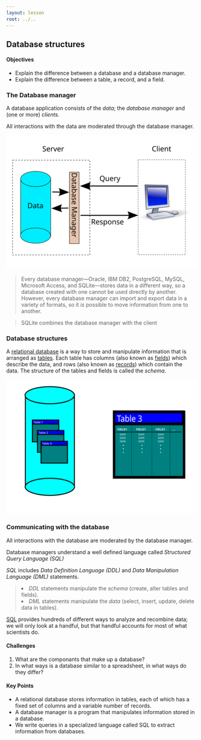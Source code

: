 ```yaml
---
layout: lesson
root: ../..
---
```


## Database structures

<div class="objectives">
<h4 id="objectives">Objectives</h4>
<ul>
<li>Explain the difference between a database and a database manager.</li>
<li>Explain the difference between a table, a record, and a field.</li>
</ul>
</div>


### The Database manager
<div>
<p>A database application consists of the <em>data</em>; the <em>database manager</em> and (one or more) <em>clients</em>.</p>
<p>All interactions with the data are moderated through the database manager.</p>
<img src='img/sql-client-server.svg' alt='Database client server model'/>
<blockquote>
<p>Every database manager—Oracle, IBM DB2, PostgreSQL, MySQL, Microsoft Access, and SQLite—stores data in a different way, so a database created with one cannot be used directly by another. However, every database manager can import and export data in a variety of formats, so it <em>is</em> possible to move information from one to another.</p>
</blockquote>
<blockquote>
<p>SQLite combines the database manager with the client</p>
</blockquote>
</div>

### Database structures
<div>
<p>A <a href="../../gloss.html#relational-database">relational database</a> is a way to store and manipulate information that is arranged as <a href="../../gloss.html#table-database">tables</a>. Each table has columns (also known as <a href="../../gloss.html#field-database">fields</a>) which describe the data, and rows (also known as <a href="../../gloss.html#record-database">records</a>) which contain the data. The structure of the tables and fields is called the <em>schema</em>.</p>
<img src='img/sql-table-field.svg' alt='Database structure'/>
</div>

### Communicating with the database
<div>
<p>All interactions with the database are moderated by the database manager.</p>
<p>Database managers understand a well defined language called <em>Structured Query Language (SQL)</em></p>
<p><em>SQL</em> includes <em>Data Definition Language (DDL)</em> and <em>Data Manipulation Language (DML)</em> statements.
<blockquote>
<li><em>DDL</em> statements manipulate the <em>schema</em> (create, alter tables and fields).</li>
<li><em>DML</em> statements manipulate the <em>data</em> (select, insert, update, delete data in tables).</li>
</blockquote>
<p><a href="../../gloss.html#sql">SQL</a> provides hundreds of different ways to analyze and recombine data; we will only look at a handful, but that handful accounts for most of what scientists do.</p>
</div>

<div>
<h4 id="challenges">Challenges</h4>
<ol style="list-style-type: decimal">
<li>What are the componants that make up a database?</li>
<li>In what ways is a database similar to a spreadsheet, in what ways do they differ?</li>
</ol>
</div>

<div class="keypoints">
<h4 id="key-points">Key Points</h4>
<ul>
<li>A relational database stores information in tables, each of which has a fixed set of columns and a variable number of records.</li>
<li>A database manager is a program that manipulates information stored in a database.</li>
<li>We write queries in a specialized language called SQL to extract information from databases.</li>
</ul>
</div>
